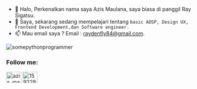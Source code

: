 - 👋 Halo, Perkenalkan nama saya Azis Maulana, saya biasa di panggil Ray Sigatsu.
- 🌱 Saya, sekarang sedang mempelajari tentang `basic AOSP, Design UX, Frontend Development,dan Software engineer.`
- 📫 Mau email saya ? Email : raydenfly84@gmail.com.
<!---
want to know more about me please look at my website, namely https://raydenfly76.repl.co
<!-- Markdown -->
<img src="https://komarev.com/ghpvc/?username=RAYDENFLY&label=Profile%20views&color=00e8c1&style=flat" alt="somepythonprogrammer" /> </p>

<h3 align="left">Follow me:</h3>

<p align="left">
<a href="https://instagram.com/azis_maulana321" target="blank"><img align="center" src="https://raw.githubusercontent.com/rahuldkjain/github-profile-readme-generator/master/src/images/icons/Social/instagram.svg" alt="azis_maulana321r" height="30" width="40" /></a>
<a href="https://twitter.com/azis_maulana321" target="blank"><img align="center" src="https://raw.githubusercontent.com/rahuldkjain/github-profile-readme-generator/master/src/images/icons/Social/twitter.svg" alt="15922830" height="30" width="40" /></a>
